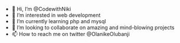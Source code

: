 - 👋 Hi, I’m @CodewithNiki
- 👀 I’m interested in web development
- 🌱 I’m currently learning php and mysql
- 💞️ I’m looking to collaborate on amazing and mind-blowing projects
- 📫 How to reach me on twitter @OlanikeOlubanji

<!---
CodewithNiki/CodewithNiki is a ✨ special ✨ repository because its `README.md` (this file) appears on your GitHub profile.
You can click the Preview link to take a look at your changes.
--->

